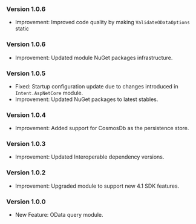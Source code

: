 ### Version 1.0.6

- Improvement: Improved code quality by making `ValidateODataOptions` static

### Version 1.0.6

- Improvement: Updated module NuGet packages infrastructure.

### Version 1.0.5

- Fixed: Startup configuration update due to changes introduced in `Intent.AspNetCore` module.
- Improvement: Updated NuGet packages to latest stables.

### Version 1.0.4

- Improvement: Added support for CosmosDb as the persistence store.

### Version 1.0.3

- Improvement: Updated Interoperable dependency versions.

### Version 1.0.2

- Improvement: Upgraded module to support new 4.1 SDK features.

### Version 1.0.0

- New Feature: OData query module.

